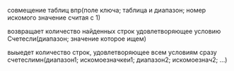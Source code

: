 совмещение таблиц
впр(поле ключа; таблица и диапазон; номер искомого значение считая с 1)

возвращает количество найденных строк удовлетворяющее условию
Счетесли(диапазон; значение которое ищем)

выыедет количество строк, удовлетворяющее всем условиям сразу
счетеслимн(диапазон1; искомоезначкеи1; диапазон2; искомоезнач2; …) 
